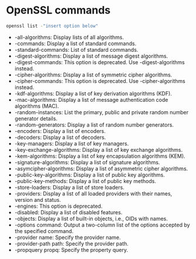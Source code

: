# OpenSSL commands
```bash
openssl list -"insert option below"
```
- -all-algorithms: Display lists of all algorithms.
- -commands: Display a list of standard commands.
- -standard-commands: List of standard commands.
- -digest-algorithms: Display a list of message digest algorithms.
- -digest-commands: This option is deprecated. Use -digest-algorithms instead.
- -cipher-algorithms: Display a list of symmetric cipher algorithms.
- -cipher-commands: This option is deprecated. Use -cipher-algorithms instead.
- -kdf-algorithms: Display a list of key derivation algorithms (KDF).
- -mac-algorithms: Display a list of message authentication code algorithms (MAC).
- -random-instances: List the primary, public and private random number generator details.
- -random-generators: Display a list of random number generators.
- -encoders: Display a list of encoders.
- -decoders: Display a list of decoders.
- -key-managers: Display a list of key managers.
- -key-exchange-algorithms: Display a list of key exchange algorithms.
- -kem-algorithms: Display a list of key encapsulation algorithms (KEM).
- -signature-algorithms: Display a list of signature algorithms.
- -asymcipher-algorithms: Display a list of asymmetric cipher algorithms.
- -public-key-algorithms: Display a list of public key algorithms.
- -public-key-methods: Display a list of public key methods.
- -store-loaders: Display a list of store loaders.
- -providers: Display a list of all loaded providers with their names, version and status.
- -engines: This option is deprecated.
- -disabled: Display a list of disabled features.
- -objects: Display a list of built-in objects, i.e., OIDs with names.
- -options command: Output a two-column list of the options accepted by the specified command.
- -provider name: Specify the provider name.
- -provider-path path: Specify the provider path.
- -propquery propq: Specify the property query.
